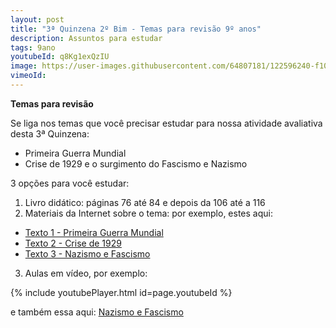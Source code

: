 ```yaml
---
layout: post
title: "3ª Quinzena 2º Bim - Temas para revisão 9º anos"
description: Assuntos para estudar
tags: 9ano
youtubeId: q8Kg1exQzIU
image: https://user-images.githubusercontent.com/64807181/122596240-f103b080-d03f-11eb-9357-ed8cddd11714.png
vimeoId: 
---
```


**Temas para revisão**

Se liga nos temas que você precisar estudar para nossa atividade avaliativa desta 3ª Quinzena:

- Primeira Guerra Mundial
- Crise de 1929 e o surgimento do Fascismo e Nazismo

3 opções para você estudar:

1. Livro didático: páginas 76 até 84 e depois da 106 até a 116
2. Materiais da Internet sobre o tema: por exemplo, estes aqui: 
- [Texto 1 - Primeira Guerra Mundial](https://www.historiadomundo.com.br/idade-contemporanea/primeira-guerra-mundial.htm)
- [Texto 2 - Crise de 1929](https://brasilescola.uol.com.br/historiag/crise29.htm)
- [Texto 3 - Nazismo e Fascismo](https://www.coladaweb.com/historia/nazismo-e-fascismo)

3. Aulas em vídeo, por exemplo:

{% include youtubePlayer.html id=page.youtubeId %}

e também essa aqui: [Nazismo e Fascismo](https://youtu.be/bbi-OzMtslc)


